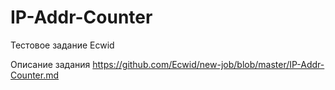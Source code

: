# IP-Addr-Counter
Тестовое задание Ecwid

Описание задания https://github.com/Ecwid/new-job/blob/master/IP-Addr-Counter.md
